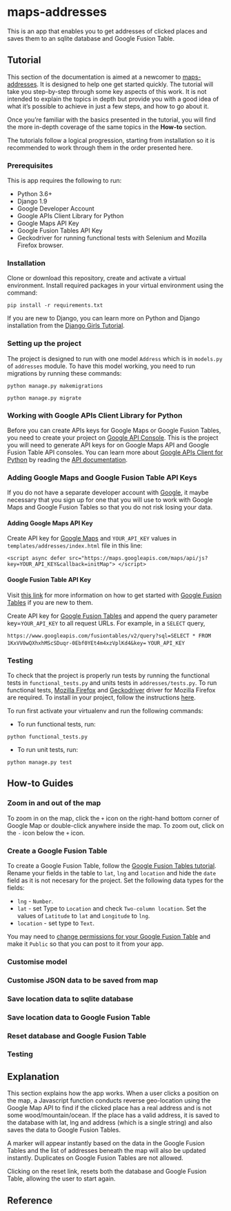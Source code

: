 # maps-addresses
This is an app that enables you to get addresses of clicked places and saves
them to an sqlite database and Google Fusion Table.

## Tutorial
This section of the documentation is aimed at a newcomer to [maps-addresses](https://github.com/amakarudze/sherpany-task).
It is designed to help one get started quickly. The tutorial will take you step-by-step through some key aspects of
this work. It is not intended to explain the topics in depth but provide you with a good idea of what it’s possible
to achieve in just a few steps, and how to go about it.

Once you’re familiar with the basics presented in the tutorial, you will find the more in-depth coverage of the
same topics in the **How-to** section.

The tutorials follow a logical progression, starting from installation so it is recommended to work through them in
the order presented here.

### Prerequisites
This is app requires the following to run:
 - Python 3.6+
 - Django 1.9
 - Google Developer Account
 - Google APIs Client Library for Python
 - Google Maps API Key
 - Google Fusion Tables API Key
 - Geckodriver for running functional tests with Selenium and Mozilla Firefox browser.

### Installation
Clone or download this repository, create and activate a virtual environment. Install required packages
in your virtual environment using the command:

 `pip install -r requirements.txt`

If you are new to Django, you can learn  more on Python and Django installation from the
  [Django Girls Tutorial](https://tutorial.djangogirls.org/en/installation/).

### Setting up the project
The project is designed to run with one model `Address` which is in `models.py` of `addresses` module. To have this
 model working, you need to run migrations by running these commands:

 `python manage.py makemigrations`

 `python manage.py migrate`

### Working with Google APIs Client Library for Python
Before you can create APIs keys for Google Maps or Google Fusion Tables, you need to create your project on [Google
 API Console](https://console.developers.google.com/). This is the project you will need to generate API keys for on
 Google Maps API and Google Fusion Table API consoles. You can learn more about
 [Google APIs Client for Python](https://developers.google.com/api-client-library/python/start/get_started) by
 reading the [API documentation](https://developers.google.com/api-client-library/python/start/get_started).

### Adding Google Maps and Google Fusion Table API Keys
If you do not have a separate developer account with [Google](https://mail.google.com), it maybe necessary that
you sign up for one that you will use to work with Google Maps and Google Fusion Tables so that you do not risk
losing your data.

#### Adding Google Maps API Key
Create API key for [Google Maps](https://developers.google.com/maps/documentation/javascript/get-api-key) and
`YOUR_API_KEY` values in `templates/addresses/index.html` file in this line:

`<script async defer
    src="https://maps.googleapis.com/maps/api/js?key=YOUR_API_KEY&callback=initMap">
    </script>`

#### Google Fusion Table API Key
Visit [this link](https://support.google.com/fusiontables/answer/184641?hl=en) for more information on how to get started with
[Google Fusion Tables](https://support.google.com/fusiontables/answer/184641?hl=en) if you are new to them.

Create API key for [Google Fusion Tables](https://developers.google.com/fusiontables/docs/v1/using#APIKey) and
append the query parameter key=`YOUR_API_KEY` to all request URLs. For example, in a `SELECT` query,

`https://www.googleapis.com/fusiontables/v2/query?sql=SELECT * FROM
     1KxVV0wQXhxhMScSDuqr-0Ebf0YEt4m4xzVplKd4&key=`
     `YOUR_API_KEY`


### Testing
To check that the project is properly run tests by running the functional tests in `functional_tests.py` and units tests
in `addresses/tests.py`. To run functional tests, [Mozilla Firefox](https://www.mozilla.org/firefox/) and
[Geckodriver](https://github.com/mozilla/geckodriver/releases) driver for Mozilla Firefox are required.
To install in your project, follow the instructions
[here](https://www.obeythetestinggoat.com/book/pre-requisite-installations.html#_installing_django_and_selenium).

To run first activate your virtualenv and run the following commands:

- To run functional tests, run:

`python functional_tests.py`

- To run unit tests, run:

`python manage.py test`


## How-to Guides
### Zoom in and out of the map
To zoom in on the map, click the `+` icon on the right-hand  bottom corner of Google Map or double-click anywhere
inside the map. To zoom out, click on the `-` icon below the `+` icon.

### Create a Google Fusion Table
To create a Google Fusion Table, follow the [Google Fusion Tables tutorial](https://support.google.com/fusiontables/answer/184641?hl=en). Rename your fields in the table to `lat`,
 `lng` and `location` and hide the `date` field as it is not necesary for the project. Set the following
 data types for the fields:
 - `lng` - `Number`.
 - `lat` -  set Type to `Location` and check `Two-column location`. Set the values of `Latitude` to `lat`
 and `Longitude` to `lng`.
 - `location` - set type to `Text`.

 You may need to [change permissions for your Google Fusion Table](https://developers.google.com/fusiontables/docs/v2/using#authTbl)
  and make it `Public` so that you can post to it from your app.

### Customise model

### Customise JSON data to be saved from map

### Save location data to sqlite database

### Save location data to Google Fusion Table

### Reset database and Google Fusion Table

### Testing

## Explanation
This section explains how the app works. When a user clicks a position on the map, a Javascript function conducts
reverse geo-location using the Google Map API to find if the clicked place has a real address and is not some
wood/mountain/ocean. If the place has a valid address, it is saved to the database with lat, lng and address
(which is a single string) and also saves the data to Google Fusion Tables.

A marker will appear instantly based on the data in the Google Fusion Tables and the list of addresses beneath the
map will also be updated instantly. Duplicates on Google Fusion Tables are not allowed.

Clicking on the reset link, resets both the database and Google Fusion Table, allowing the user to start again.

## Reference

